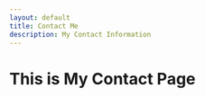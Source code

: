 ```yaml
---
layout: default
title: Contact Me
description: My Contact Information
---
```


<h1>This is My Contact Page</h2>